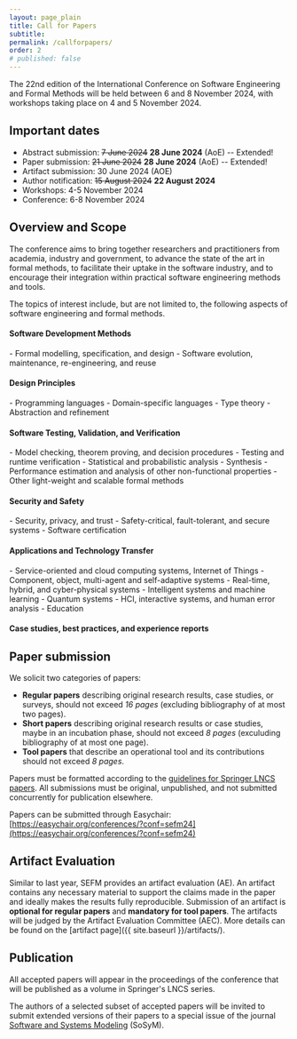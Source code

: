 ```yaml
---
layout: page_plain
title: Call for Papers
subtitle:
permalink: /callforpapers/
order: 2
# published: false
---
```

The 22nd edition of the International Conference on Software Engineering and
Formal Methods will be held between 6 and 8 November 2024, with workshops taking place on 4 and 5 November 2024.

## Important dates
- Abstract submission: ~~7 June 2024~~  __28 June 2024__ (AoE) -- Extended!
- Paper submission: ~~21 June 2024~~  __28 June 2024__ (AoE) -- Extended!
- Artifact submission: 30 June 2024 (AOE)
- Author notification: ~~15 August 2024~~ __22 August 2024__
- Workshops: 4-5 November 2024
- Conference: 6-8 November 2024

<!-- 
- Camera-ready submission: 10 September 2024
- Artifact submission (tool papers): 9 June 2024 (AoE)
- Artifact submission (regular papers): 16 June 2024 (AoE)
 -->

## Overview and Scope

The conference aims to bring together researchers and practitioners from academia, industry and
government, to advance the state of the art in formal methods, to facilitate their
uptake in the software industry, and to encourage their integration within practical
software engineering methods and tools.

The topics of interest include, but are not limited to, the following aspects of
software engineering and formal methods.

<h4 class="areas">Software Development Methods</h4>
- Formal modelling, specification, and design
- Software evolution, maintenance, re-engineering, and reuse

<h4 class="areas">Design Principles</h4>
- Programming languages
- Domain-specific languages
- Type theory
- Abstraction and refinement

<h4 class="areas">Software Testing, Validation, and Verification</h4>
- Model checking, theorem proving, and decision procedures
- Testing and runtime verification
- Statistical and probabilistic analysis
- Synthesis
- Performance estimation and analysis of other non-functional
properties
- Other light-weight and scalable formal methods

<h4 class="areas">Security and Safety</h4>
- Security, privacy, and trust
- Safety-critical, fault-tolerant, and secure systems
- Software certification

<h4 class="areas">Applications and Technology Transfer</h4>
- Service-oriented and cloud computing systems, Internet of Things
- Component, object, multi-agent and self-adaptive systems
- Real-time, hybrid, and cyber-physical systems
- Intelligent systems and machine learning
- Quantum systems
- HCI, interactive systems, and human error analysis
- Education

<h4 class="areas">Case studies, best practices, and experience reports</h4>

## Paper submission

We solicit two categories of papers:

- **Regular papers** describing original research results, case studies, or surveys, should not exceed *16 pages* (excluding bibliography of at most two pages).
- **Short papers** describing original research results or case studies, maybe in an incubation phase, should not exceed *8 pages* (exculuding bibliography of at most one page).
- **Tool papers** that describe an operational tool and its contributions should not exceed *8 pages*.

Papers must be formatted according to the [guidelines for Springer LNCS papers](https://www.springer.com/gp/computer-science/lncs).
All submissions must be original, unpublished, and not submitted concurrently for publication elsewhere. 

Papers can be submitted through Easychair:
[https://easychair.org/conferences/?conf=sefm24](https://easychair.org/conferences/?conf=sefm24)


## Artifact Evaluation

Similar to last year, SEFM provides an artifact evaluation (AE). An artifact contains any necessary material to support the claims made in the paper and ideally makes the results fully reproducible. Submission of an artifact is **optional for regular papers** and **mandatory for tool papers**. The artifacts will be judged by the Artifact Evaluation Committee (AEC). More details can be found on the [artifact page]({{ site.baseurl }}/artifacts/). <!--[artifact page]({{ site.baseurl }}{~~~~% link _pages/artifacts.md %}).-->

## Publication

All accepted papers will appear in the proceedings of the conference that will
be published as a volume in Springer's LNCS series. 


The authors of a selected subset of accepted papers will be invited to submit extended versions of their papers to a special issue of the journal [Software and Systems Modeling](https://www.springer.com/journal/10270) (SoSyM).

